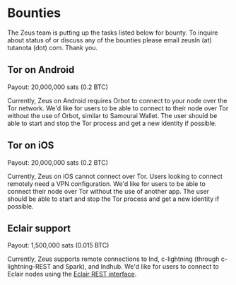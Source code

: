 # Bounties

The Zeus team is putting up the tasks listed below for bounty. To inquire about status of or discuss any of the bounties please email zeusln (at) tutanota (dot) com. Thank you.

## Tor on Android
Payout: 20,000,000 sats (0.2 BTC)

Currently, Zeus on Android requires Orbot to connect to your node over the Tor network. We'd like for users to be able to connect to their node over Tor without the use of Orbot, similar to Samourai Wallet. The user should be able to start and stop the Tor process and get a new identity if possible.

## Tor on iOS
Payout: 20,000,000 sats (0.2 BTC)

Currently, Zeus on iOS cannot connect over Tor. Users looking to connect remotely need a VPN configuration. We'd like for users to be able to connect their node over Tor without the use of another app. The user should be able to start and stop the Tor process and get a new identity if possible.

## Eclair support
Payout: 1,500,000 sats (0.015 BTC)

Currently, Zeus supports remote connections to lnd, c-lightning (through c-lightning-REST and Spark), and lndhub. We'd like for users to connect to Eclair nodes using the [Eclair REST interface](https://acinq.github.io/eclair/).

